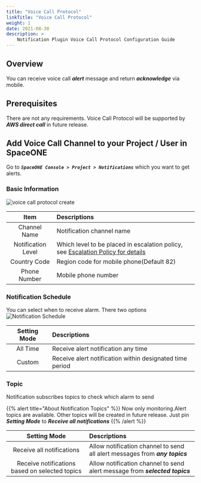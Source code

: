 ```yaml
---
title: "Voice Call Protocol"
linkTitle: "Voice Call Protocol"
weight: 1
date: 2021-08-30
description: >
    Notification Plugin Voice Call Protocol Configuration Guide
---
```


## Overview
You can receive voice call _**alert**_ message and return _**acknowledge**_ via mobile.

## Prerequisites
There are not any requirements.
Voice Call Protocol will be supported by _**AWS direct call**_ in future release.

## Add Voice Call Channel to your Project / User in SpaceONE 
Go to _**`SpaceONE Console > Project > Notifications`**_ which you want to get alerts.

### Basic Information
![voice call protocol create](/ko/docs/guides/alert_manager/notification/notification_img/voice_call_protocol_01.png)

|Item|Descriptions|
|:--:|:--|
|Channel Name|Notification channel name|
|Notification Level|Which level to be placed in escalation policy, see [Escalation Policy for details](/docs/guides/alert_manager/escalation_policy/)|
|Country Code|Region code for mobile phone(Default 82)|
|Phone Number|Mobile phone number|

### Notification Schedule
You can select when to receive alarm. There two options
![Notification Schedule](/ko/docs/guides/alert_manager/notification/notification_img/notification_img_01.png)

|Setting Mode|Descriptions|
|:--:|:--|
|All Time|Receive alert notification any time|
|Custom|Receive alert notification within designated time period|

### Topic
Notification subscribes topics to check which alarm to send

{{% alert title="About Notification Topics" %}}
Now only monitoring.Alert topics are available. Other topics will be created in future release.
Just pin _**Setting Mode**_ to _**Receive all notifications**_
{{% /alert %}}

|Setting Mode|Descriptions|
|:--:|:--|
|Receive all notifications|Allow notification channel to send all alert messages from _**any topics**_|
|Receive notifications based on selected topics|Allow notification channel to send alert message from _**selected topics**_|
